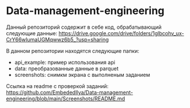 # Data-management-engineering
Данный репозиторий содержит в себе код, обрабатывающий следующие данные:
https://drive.google.com/drive/folders/1glbcohv_ux-CrY66wIumaUGMqwwz6b5_?usp=sharing

В данном репозитории находятся следующие папки:
- api_example: пример использования api
- data: преобразованные данные в parquet
- screenshots: снимкм экрана с выполненым заданием

Ссылка на readme c проверкой заданий: https://github.com/EmbededIlya/Data-management-engineering/blob/main/Screenshots/README.md